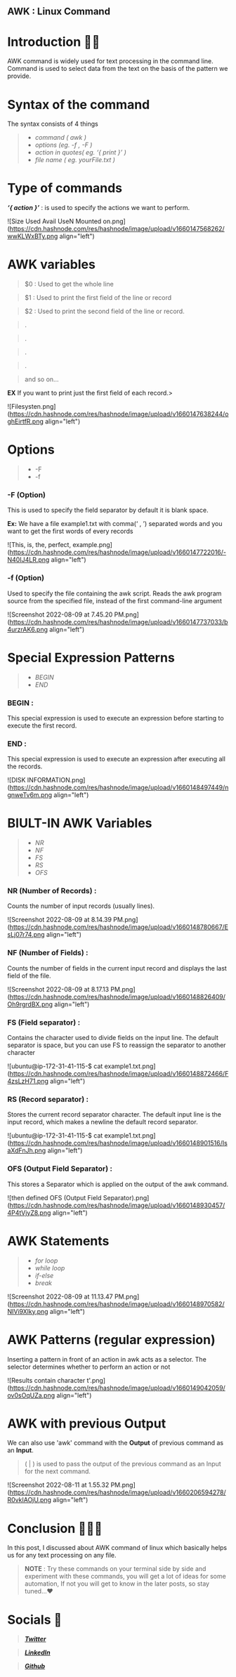 ## AWK : Linux Command

# Introduction 👋🏽

AWK command is widely used for text processing in the command line. Command is used to select data from the text on the basis of the pattern we provide.

# Syntax of the command

The syntax consists of 4 things

> - *command ( awk )*
> - *options (eg. -f , -F )*
> - *action in quotes( eg. ‘{ print }’ )*
> - *file name ( eg. yourFile.txt )*


# Type of commands


***‘{ action }’*** : is used to specify the actions we want to perform.


![Size Used Avail UseN Mounted on.png](https://cdn.hashnode.com/res/hashnode/image/upload/v1660147568262/wwKLWxBTy.png align="left")


# AWK variables

> $0 : Used to get the whole line

> $1 : Used to print the first field of the line or record

> $2 : Used to print the second field of the line or record.

> .

> .

> .

> .

> and so on…

**EX**
If you want to print just the first field of each record.> 


![Filesysten.png](https://cdn.hashnode.com/res/hashnode/image/upload/v1660147638244/oghEirtfR.png align="left")

# Options

> - -F
> - -f

### **-F** (Option)
This is used to specify the field separator by default it is blank space.

**Ex:**
We have a file example1.txt with comma(‘ , ’) separated words and you want to get the first words of every records


![This, is, the, perfect, example.png](https://cdn.hashnode.com/res/hashnode/image/upload/v1660147722016/-N40IJ4LR.png align="left")

### **-f** (Option)
Used to specify the file containing the awk script. Reads the awk program source from the specified file, instead of the first command-line argument


![Screenshot 2022-08-09 at 7.45.20 PM.png](https://cdn.hashnode.com/res/hashnode/image/upload/v1660147737033/b4urzrAK6.png align="left")

# Special Expression Patterns

> - *BEGIN*
> - *END*

### BEGIN :
This special expression is used to execute an expression before starting to execute the first record.
### END :
This special expression is used to execute an expression after executing all the records.


![DISK INFORMATION.png](https://cdn.hashnode.com/res/hashnode/image/upload/v1660148497449/ngnweTv6m.png align="left")

# BIULT-IN AWK Variables

> - *NR*
> - *NF*
> - *FS*
> - *RS*
> - *OFS*

### NR (Number of Records) : 
Counts the number of input records (usually lines).

![Screenshot 2022-08-09 at 8.14.39 PM.png](https://cdn.hashnode.com/res/hashnode/image/upload/v1660148780667/EsLj07r74.png align="left")

### NF (Number of Fields) : 
Counts the number of fields in the current input record and displays the last field of the file.

![Screenshot 2022-08-09 at 8.17.13 PM.png](https://cdn.hashnode.com/res/hashnode/image/upload/v1660148826409/Oh9rgrdBX.png align="left")

### FS (Field separator) : 
Contains the character used to divide fields on the input line. The default separator is space, but you can use FS to reassign the separator to another character

![ubuntu@ip-172-31-41-115-$ cat example1.txt.png](https://cdn.hashnode.com/res/hashnode/image/upload/v1660148872466/F4zsLzH71.png align="left")

### RS (Record separator) :
Stores the current record separator character. The default input line is the input record, which makes a newline the default record separator.

![ubuntu@ip-172-31-41-115-$ cat example1.txt.png](https://cdn.hashnode.com/res/hashnode/image/upload/v1660148901516/IsaXdFnJh.png align="left")

### OFS (Output Field Separator) :
This stores a Separator which is applied on the output of the awk command.


![then defined OFS (Output Field Separator).png](https://cdn.hashnode.com/res/hashnode/image/upload/v1660148930457/4P4tVjyZ8.png align="left")

# AWK Statements

> - *for loop*
> - *while loop*
> - *if-else*
> - *break*


![Screenshot 2022-08-09 at 11.13.47 PM.png](https://cdn.hashnode.com/res/hashnode/image/upload/v1660148970582/NIVi9Xlky.png align="left")


# AWK Patterns (regular expression)

Inserting a pattern in front of an action in awk acts as a selector. The selector determines whether to perform an action or not


![Results contain character t'.png](https://cdn.hashnode.com/res/hashnode/image/upload/v1660149042059/ov0sOqUZa.png align="left")

# AWK with previous Output

We can also use 'awk' command with the **Output** of previous command as an **Input**.

> ( | ) is used to pass the output of the previous command as an Input for the next command.


![Screenshot 2022-08-11 at 1.55.32 PM.png](https://cdn.hashnode.com/res/hashnode/image/upload/v1660206594278/R0vkIAOjU.png align="left")

# Conclusion 🙇🏽‍♂️

In this post, I discussed about AWK command of linux which basically helps us for any text processing on any file.

> **NOTE** : Try these commands on your terminal side by side and experiment with these commands, you will get a lot of ideas for some automation, If not you will get to know in the later posts, so stay tuned...❤️

# Socials 🤝

> [ ***Twitter*** ](https://twitter.com/_s_k_yyy_)

> [ ***LinkedIn*** ](https://www.linkedin.com/in/akash-tiwari-03b3621b7/)

> [ ***Github*** ](https://github.com/akku750156)

